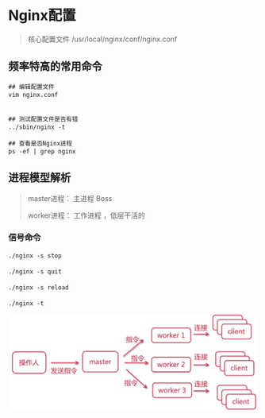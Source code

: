 # Nginx配置

> 核心配置文件 /usr/local/nginx/conf/nginx.conf

## 频率特高的常用命令

```shell
## 编辑配置文件
vim nginx.conf


## 测试配置文件是否有错
../sbin/nginx -t

## 查看是否Nginx进程
ps -ef | grep nginx
```

## 进程模型解析

> master进程： 主进程   Boss
>
> worker进程： 工作进程 ，低层干活的

### 信号命令

```shell
./nginx -s stop

./nginx -s quit

./nginx -s reload

./nginx -t

```

![image.png](./assets/1712390177264-image.png)
